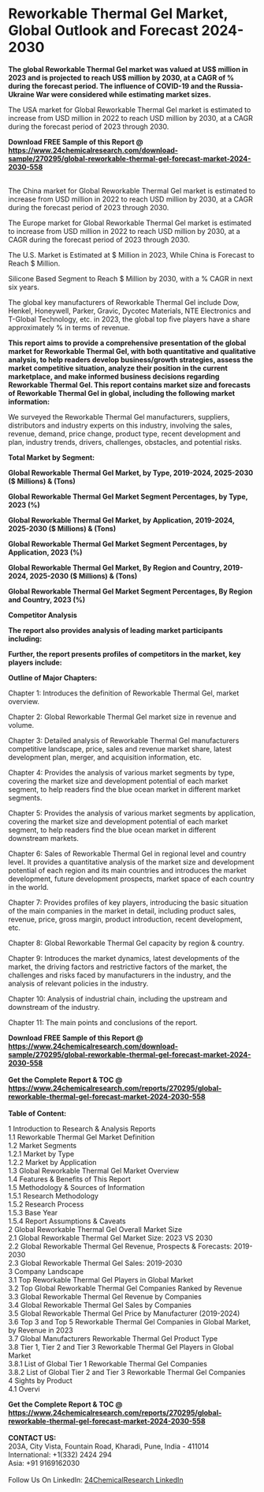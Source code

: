 <h1>Reworkable Thermal Gel Market, Global Outlook and Forecast 2024-2030</h1><p><strong>The global Reworkable Thermal Gel market was valued at US$ million in 2023 and is projected to reach US$ million by 2030, at a CAGR of % during the forecast period. The influence of COVID-19 and the Russia-Ukraine War were considered while estimating market sizes.</strong></p><p>
</p><p>The USA market for Global Reworkable Thermal Gel market is estimated to increase from USD million in 2022 to reach USD million by 2030, at a CAGR during the forecast period of 2023 through 2030.</p><div><b>Download FREE Sample of this Report @ 
            <a href="https://www.24chemicalresearch.com/download-sample/270295/global-reworkable-thermal-gel-forecast-market-2024-2030-558">
            https://www.24chemicalresearch.com/download-sample/270295/global-reworkable-thermal-gel-forecast-market-2024-2030-558</a></b></div><br><p>
</p><p>The China market for Global Reworkable Thermal Gel market is estimated to increase from USD million in 2022 to reach USD million by 2030, at a CAGR during the forecast period of 2023 through 2030.</p><p>
</p><p>The Europe market for Global Reworkable Thermal Gel market is estimated to increase from USD million in 2022 to reach USD million by 2030, at a CAGR during the forecast period of 2023 through 2030.</p><p>
</p><p>The U.S. Market is Estimated at $ Million in 2023, While China is Forecast to Reach $ Million.</p><p>
Silicone Based Segment to Reach $ Million by 2030, with a % CAGR in next six years.</p><p>
The global key manufacturers of Reworkable Thermal Gel include Dow, Henkel, Honeywell, Parker, Gravic, Dycotec Materials, NTE Electronics and T-Global Technology, etc. in 2023, the global top five players have a share approximately % in terms of revenue.</p><p>
<strong>This report aims to provide a comprehensive presentation of the global market for Reworkable Thermal Gel, with both quantitative and qualitative analysis, to help readers develop business/growth strategies, assess the market competitive situation, analyze their position in the current marketplace, and make informed business decisions regarding Reworkable Thermal Gel. This report contains market size and forecasts of Reworkable Thermal Gel in global, including the following market information:</strong></p><p>
</p><p>
</p><p>We surveyed the Reworkable Thermal Gel manufacturers, suppliers, distributors and industry experts on this industry, involving the sales, revenue, demand, price change, product type, recent development and plan, industry trends, drivers, challenges, obstacles, and potential risks.</p><p>
<strong>Total Market by Segment:</strong></p><p>
<strong>Global Reworkable Thermal Gel Market, by Type, 2019-2024, 2025-2030 ($ Millions) &amp; (Tons)</strong></p><p>
<strong>Global Reworkable Thermal Gel Market Segment Percentages, by Type, 2023 (%)</strong></p><p>
</p><p>
<strong>Global Reworkable Thermal Gel Market, by Application, 2019-2024, 2025-2030 ($ Millions) &amp; (Tons)</strong></p><p>
<strong>Global Reworkable Thermal Gel Market Segment Percentages, by Application, 2023 (%)</strong></p><p>
</p><p>
<strong>Global Reworkable Thermal Gel Market, By Region and Country, 2019-2024, 2025-2030 ($ Millions) &amp; (Tons)</strong></p><p>
<strong>Global Reworkable Thermal Gel Market Segment Percentages, By Region and Country, 2023 (%)</strong></p><p>
</p><p>
<strong>Competitor Analysis</strong></p><p>
<strong>The report also provides analysis of leading market participants including:</strong></p><p>
</p><p>
<strong>Further, the report presents profiles of competitors in the market, key players include:</strong></p><p>
</p><p>
<strong>Outline of Major Chapters:</strong></p><p>
</p><p>Chapter 1: Introduces the definition of Reworkable Thermal Gel, market overview.</p><p>
Chapter 2: Global Reworkable Thermal Gel market size in revenue and volume.</p><p>
Chapter 3: Detailed analysis of Reworkable Thermal Gel manufacturers competitive landscape, price, sales and revenue market share, latest development plan, merger, and acquisition information, etc.</p><p>
Chapter 4: Provides the analysis of various market segments by type, covering the market size and development potential of each market segment, to help readers find the blue ocean market in different market segments.</p><p>
Chapter 5: Provides the analysis of various market segments by application, covering the market size and development potential of each market segment, to help readers find the blue ocean market in different downstream markets.</p><p>
Chapter 6: Sales of Reworkable Thermal Gel in regional level and country level. It provides a quantitative analysis of the market size and development potential of each region and its main countries and introduces the market development, future development prospects, market space of each country in the world.</p><p>
Chapter 7: Provides profiles of key players, introducing the basic situation of the main companies in the market in detail, including product sales, revenue, price, gross margin, product introduction, recent development, etc.</p><p>
Chapter 8: Global Reworkable Thermal Gel capacity by region &amp; country.</p><p>
Chapter 9: Introduces the market dynamics, latest developments of the market, the driving factors and restrictive factors of the market, the challenges and risks faced by manufacturers in the industry, and the analysis of relevant policies in the industry.</p><p>
Chapter 10: Analysis of industrial chain, including the upstream and downstream of the industry.</p><p>
Chapter 11: The main points and conclusions of the report.</p><div><b>Download FREE Sample of this Report @ 
            <a href="https://www.24chemicalresearch.com/download-sample/270295/global-reworkable-thermal-gel-forecast-market-2024-2030-558">
            https://www.24chemicalresearch.com/download-sample/270295/global-reworkable-thermal-gel-forecast-market-2024-2030-558</a></b></div><br><div><b>Get the Complete Report & TOC @ 
            <a href="https://www.24chemicalresearch.com/reports/270295/global-reworkable-thermal-gel-forecast-market-2024-2030-558">
            https://www.24chemicalresearch.com/reports/270295/global-reworkable-thermal-gel-forecast-market-2024-2030-558</a></b></div><br>
            <b>Table of Content:</b><p>1 Introduction to Research & Analysis Reports<br />
    1.1 Reworkable Thermal Gel Market Definition<br />
    1.2 Market Segments<br />
        1.2.1 Market by Type<br />
        1.2.2 Market by Application<br />
    1.3 Global Reworkable Thermal Gel Market Overview<br />
    1.4 Features & Benefits of This Report<br />
    1.5 Methodology & Sources of Information<br />
        1.5.1 Research Methodology<br />
        1.5.2 Research Process<br />
        1.5.3 Base Year<br />
        1.5.4 Report Assumptions & Caveats<br />
2 Global Reworkable Thermal Gel Overall Market Size<br />
    2.1 Global Reworkable Thermal Gel Market Size: 2023 VS 2030<br />
    2.2 Global Reworkable Thermal Gel Revenue, Prospects & Forecasts: 2019-2030<br />
    2.3 Global Reworkable Thermal Gel Sales: 2019-2030<br />
3 Company Landscape<br />
    3.1 Top Reworkable Thermal Gel Players in Global Market<br />
    3.2 Top Global Reworkable Thermal Gel Companies Ranked by Revenue<br />
    3.3 Global Reworkable Thermal Gel Revenue by Companies<br />
    3.4 Global Reworkable Thermal Gel Sales by Companies<br />
    3.5 Global Reworkable Thermal Gel Price by Manufacturer (2019-2024)<br />
    3.6 Top 3 and Top 5 Reworkable Thermal Gel Companies in Global Market, by Revenue in 2023<br />
    3.7 Global Manufacturers Reworkable Thermal Gel Product Type<br />
    3.8 Tier 1, Tier 2 and Tier 3 Reworkable Thermal Gel Players in Global Market<br />
        3.8.1 List of Global Tier 1 Reworkable Thermal Gel Companies<br />
        3.8.2 List of Global Tier 2 and Tier 3 Reworkable Thermal Gel Companies<br />
4 Sights by Product<br />
    4.1 Overvi</p><div><b>Get the Complete Report & TOC @ 
            <a href="https://www.24chemicalresearch.com/reports/270295/global-reworkable-thermal-gel-forecast-market-2024-2030-558">
            https://www.24chemicalresearch.com/reports/270295/global-reworkable-thermal-gel-forecast-market-2024-2030-558</a></b></div><br><b>CONTACT US:</b><br>
            203A, City Vista, Fountain Road, Kharadi, Pune, India - 411014<br>
            International: +1(332) 2424 294<br>
            Asia: +91 9169162030 <br><br>
            Follow Us On LinkedIn: <a href="https://www.linkedin.com/company/24chemicalresearch/">24ChemicalResearch LinkedIn</a>